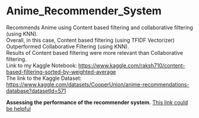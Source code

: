 # Anime_Recommender_System
Recommends Anime using Content based filtering and collaborative filtering (using KNN). <br>
Overall, in this case, Content based filtering (using TFIDF Vectorizer) Outperformed Collaborative Filtering (using KNN). <br>
Results of Content based filtering were more relevant than Collaborative filtering. <br>
Link to my Kaggle Notebook: https://www.kaggle.com/raksh710/content-based-filtering-sorted-by-weighted-average <br>
The link to the Kaggle Dataset: https://www.kaggle.com/datasets/CooperUnion/anime-recommendations-database?datasetId=571 <br>

**Assessing the performance of the recommender system.**
[This link could be helpful](https://analyticsindiamag.com/how-to-measure-the-success-of-a-recommendation-system/#:~:text=your%20business%20goal.-,Common%20Metrics%20Used,evaluation%20metrics%20for%20recommender%20systems.)
